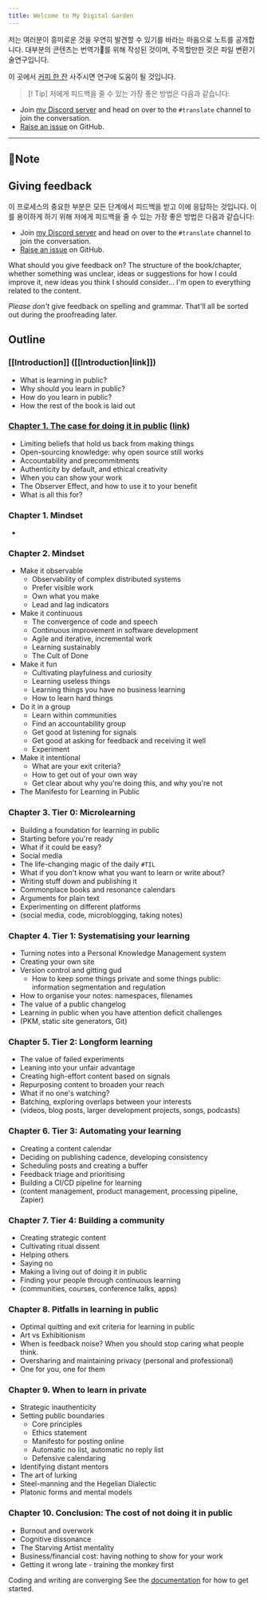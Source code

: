 ```yaml
---
title: Welcome to My Digital Garden
---
```

저는 여러분이 흥미로운 것을 우연히 발견할 수 있기를 바라는 마음으로 노트를 공개합니다.
대부분의 콘텐츠는 번역가를 위해 작성된 것이며, 주목할만한 것은 파일 변환기술연구입니다.

이 곳에서 [커피 한 잔](https://ko-fi.com/saloo) 사주시면 연구에 도움이 될 것입니다.
>[! Tip]
저에게 피드백을 줄 수 있는 가장 좋은 방법은 다음과 같습니다:
- Join [my Discord server](https://discord.com/invite/7tjTBnve) and head on over to the `#translate` channel to join the conversation.
- [Raise an issue](https://github.com/shougen007/translate/issues/new) on GitHub.


---
Note
---

## Giving feedback

이 프로세스의 중요한 부분은 모든 단계에서 피드백을 받고 이에 응답하는 것입니다. 이를 용이하게 하기 위해 저에게 피드백을 줄 수 있는 가장 좋은 방법은 다음과 같습니다:
- Join [my Discord server](https://discord.com/invite/7tjTBnve) and head on over to the `#translate` channel to join the conversation.
- [Raise an issue](https://github.com/shougen007/translate/issues/new) on GitHub.

What should you give feedback on? The structure of the book/chapter, whether something was unclear, ideas or suggestions for how I could improve it, new ideas you think I should consider... I'm open to everything related to the content.

*Please don't* give feedback on spelling and grammar. That'll all be sorted out during the proofreading later.



## Outline
### [[Introduction]] ([[Introduction|link]])
- What is learning in public?
- Why should you learn in public?
- How do you learn in public?
- How the rest of the book is laid out

###  [Chapter 1. The case for doing it in public](Chapter%201%20-%20The%20case%20for%20doing%20it%20in%20public.md) ([link](Chapter%201%20-%20The%20case%20for%20doing%20it%20in%20public.md))

- Limiting beliefs that hold us back from making things
- Open-sourcing knowledge: why open source still works
- Accountability and precommitments
- Authenticity by default, and ethical creativity
- When you can show your work
- The Observer Effect, and how to use it to your benefit
- What is all this for?

### Chapter 1. Mindset

- 

### Chapter 2. Mindset

- Make it observable
	- Observability of complex distributed systems
	- Prefer visible work
	- Own what you make
	- Lead and lag indicators
- Make it continuous
	- The convergence of code and speech
	- Continuous improvement in software development
	- Agile and iterative, incremental work
	- Learning sustainably
	- The Cult of Done
- Make it fun
	- Cultivating playfulness and curiosity
	- Learning useless things
	- Learning things you have no business learning
	- How to learn hard things
- Do it in a group
	- Learn within communities
	- Find an accountability group
	- Get good at listening for signals
	- Get good at asking for feedback and receiving it well
	- Experiment
- Make it intentional
	- What are your exit criteria?
	- How to get out of your own way
	- Get clear about why you're doing this, and why you're not
- The Manifesto for Learning in Public

### Chapter 3. Tier 0: Microlearning

- Building a foundation for learning in public
- Starting before you're ready
- What if it could be easy?
- Social media
- The life-changing magic of the daily `#TIL`
- What if you don't know what you want to learn or write about?
- Writing stuff down and publishing it
- Commonplace books and resonance calendars
- Arguments for plain text
- Experimenting on different platforms
- (social media, code, microblogging, taking notes)
### Chapter 4. Tier 1: Systematising your learning
- Turning notes into a Personal Knowledge Management system
- Creating your own site
- Version control and gitting gud
	- How to keep some things private and some things public: information segmentation and regulation
- How to organise your notes: namespaces, filenames
- The value of a public changelog
- Learning in public when you have attention deficit challenges
- (PKM, static site generators, Git)

### Chapter 5. Tier 2: Longform learning
- The value of failed experiments
- Leaning into your unfair advantage
- Creating high-effort content based on signals
- Repurposing content to broaden your reach
- What if no one's watching?
- Batching, exploring overlaps between your interests
- (videos, blog posts, larger development projects, songs, podcasts)

### Chapter 6. Tier 3: Automating your learning
- Creating a content calendar
- Deciding on publishing cadence, developing consistency
- Scheduling posts and creating a buffer
- Feedback triage and prioritising 
- Building a CI/CD pipeline for learning
- (content management, product management, processing pipeline, Zapier)
### Chapter 7. Tier 4: Building a community
- Creating strategic content
- Cultivating ritual dissent
- Helping others
- Saying no
- Making a living out of doing it in public
- Finding your people through continuous learning
- (communities, courses, conference talks, apps)

### Chapter 8. Pitfalls in learning in public

- Optimal quitting and exit criteria for learning in public
- Art vs Exhibitionism
- When is feedback noise? When you should stop caring what people think.
- Oversharing and maintaining privacy (personal and professional)
- One for you, one for them

### Chapter 9. When to learn in private

- Strategic inauthenticity
- Setting public boundaries
	- Core principles
	- Ethics statement
	- Manifesto for posting online
	- Automatic no list, automatic no reply list
	- Defensive calendaring
- Identifying distant mentors
- The art of lurking
- Steel-manning and the Hegelian Dialectic
- Platonic forms and mental models

### Chapter 10. Conclusion: The cost of not doing it in public

- Burnout and overwork
- Cognitive dissonance
- The Starving Artist mentality
- Business/financial cost: having nothing to show for your work
- Getting it wrong late - training the monkey first



Coding and writing are converging
See the [documentation](https://saloo.xyz) for how to get started.
